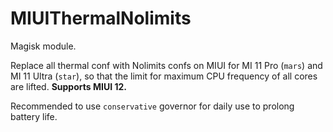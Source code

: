 # MIUIThermalNolimits
Magisk module.

Replace all thermal conf with Nolimits confs on MIUI for MI 11 Pro (`mars`) and MI 11 Ultra (`star`), so that the limit for maximum CPU frequency of all cores are lifted. **Supports MIUI 12.**

Recommended to use `conservative` governor for daily use to prolong battery life.
